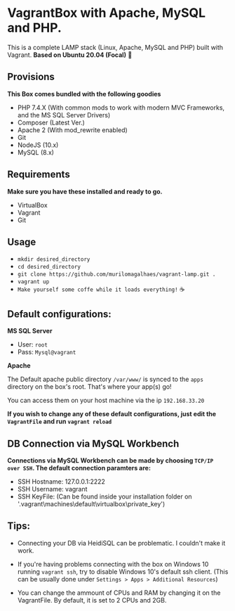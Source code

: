 #  VagrantBox with Apache, MySQL and PHP.

This is a complete LAMP stack (Linux, Apache, MySQL and PHP) built with Vagrant. 
**Based on Ubuntu 20.04 (Focal)**  🐧

## Provisions
**This Box comes bundled with the following goodies**
- PHP 7.4.X (With common mods to work with modern MVC Frameworks, and the MS SQL Server Drivers)
- Composer (Latest Ver.)
- Apache 2 (With mod_rewrite enabled)
- Git
- NodeJS (10.x)
- MySQL (8.x)
## Requirements
**Make sure you have these installed and ready to go.**
- VirtualBox
- Vagrant
- Git

## Usage
- `mkdir desired_directory`
- `cd desired_directory`
- `git clone https://github.com/murilomagalhaes/vagrant-lamp.git .`
- `vagrant up`
- `Make yourself some coffe while it loads everything!` ☕

## Default configurations:
**MS SQL Server**
- User: `root`
- Pass: `Mysql@vagrant`

**Apache**

The Default apache public directory `/var/www/` is synced to the `apps` directory on the box's root. That's where your app(s) go! 

You can access them on your host machine via the ip `192.168.33.20`

**If you wish to change any of these default configurations, just edit the `VagrantFile` and run `vagrant reload`**

## DB Connection via MySQL Workbench
**Connections via MySQL Workbench can be made by choosing `TCP/IP over SSH`. The default connection paramters are:**
- SSH Hostname: 127.0.0.1:2222
- SSH Username: vagrant
- SSH KeyFile: (Can be found inside your installation folder on '.vagrant\machines\default\virtualbox\private_key')

## Tips:

- Connecting your DB via HeidiSQL can be problematic. I couldn't make it work.

- If you're having problems connecting with the box on Windows 10 running `vagrant ssh`,
try to disable Windows 10's default ssh client. (This can be usually done under `Settings > Apps > Additional Resources`) 

- You can change the ammount of CPUs and RAM by changing it on the VagrantFile. By default, it is set to 2 CPUs and 2GB.



